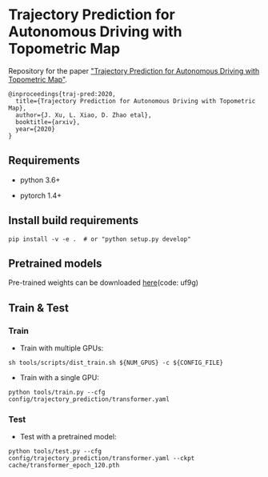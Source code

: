 # Trajectory Prediction for Autonomous Driving with Topometric Map

Repository for the paper ["Trajectory Prediction for Autonomous Driving with Topometric Map"](https://arxiv.org/abs/2105.03869).
```
@inproceedings{traj-pred:2020,
  title={Trajectory Prediction for Autonomous Driving with Topometric Map},
  author={J. Xu, L. Xiao, D. Zhao etal},
  booktitle={arxiv},
  year={2020}
}
```

## Requirements

- python 3.6+

- pytorch 1.4+

## Install build requirements

```shell
pip install -v -e .  # or "python setup.py develop"
```

## Pretrained models

Pre-trained weights can be downloaded [here](https://pan.baidu.com/s/1Ns7qjW352rMXJhleGJN2TQ)(code: uf9g)

## Train & Test

### Train

* Train with multiple GPUs:
```shell script
sh tools/scripts/dist_train.sh ${NUM_GPUS} -c ${CONFIG_FILE}
```

* Train with a single GPU:
```shell script
python tools/train.py --cfg config/trajectory_prediction/transformer.yaml
```

### Test

* Test with a pretrained model:
```shell script
python tools/test.py --cfg config/trajectory_prediction/transformer.yaml --ckpt cache/transformer_epoch_120.pth
```
